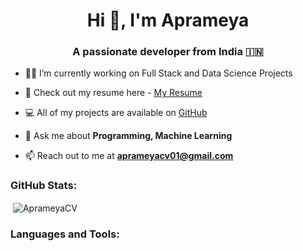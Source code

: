 <h1 align="center">Hi 👋, I'm Aprameya</h1>
<h3 align="center">A passionate developer from India 🇮🇳 </h3>





- 👨‍💻 I’m currently working on Full Stack and Data Science Projects

- 📑 Check out my resume here - [My Resume]()

- 💻 All of my projects are available on [GitHub](https://github.com/Aprameya-C-V)


- 💬 Ask me about **Programming, Machine Learning**

- 📫 Reach out to me at **aprameyacv01@gmail.com**

<h3 align="left">GitHub Stats:</h3>

<p>&nbsp;<img align="center" src="https://github-readme-stats.vercel.app/api?username=Aprameya-C-V" alt="AprameyaCV" /></p>



<h3 align="left">Languages and Tools:</h3>


